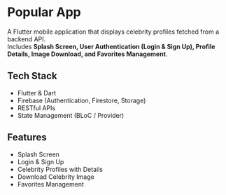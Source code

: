# Popular App  

A Flutter mobile application that displays celebrity profiles fetched from a backend API.  
Includes **Splash Screen, User Authentication (Login & Sign Up), Profile Details, Image Download, and Favorites Management**.  

## Tech Stack  
- Flutter & Dart  
- Firebase (Authentication, Firestore, Storage)  
- RESTful APIs  
- State Management (BLoC / Provider)  

## Features  
- Splash Screen  
- Login & Sign Up  
- Celebrity Profiles with Details  
- Download Celebrity Image  
- Favorites Management  
